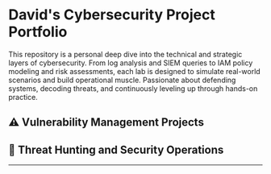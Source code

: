 # David's Cybersecurity Project Portfolio

This repository is a personal deep dive into the technical and strategic layers of cybersecurity. From log analysis and SIEM queries to IAM policy modeling and risk assessments, each lab is designed to simulate real-world scenarios and build operational muscle. Passionate about defending systems, decoding threats, and continuously leveling up through hands-on practice.

## ⚠️ Vulnerability Management Projects


## 🚨 Threat Hunting and Security Operations



<hr/>



<!--
<img width="35" alt="image" src="https://github.com/user-attachments/assets/2f41c7cd-5ea8-4475-b451-a37161b6c3fb"> 
<img width="35" alt="image" src="https://github.com/user-attachments/assets/77649969-9910-4994-8b96-74a116cfb2a8">
-->
